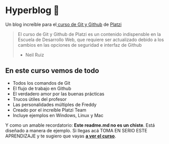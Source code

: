 # Hyperblog 💚
Un blog increíble para el[ curso de Git y Github](https://platzi.com/cursos/git-github/ " curso de Git y Github") de [Platzi](https://platzi.com/ "Platzi")
> El curso de Git y Github de Platzi es un contenido indispensble en la Escuela de Desarrollo Web, que requiere ser actualizado debido a los cambios en las opciones de seguridad e interfaz de Github
> - Neil Ruiz

## En este curso vemos de todo
* Todos los comandos de Git
* El flujo de trabajo en Github
* El verdadero amor por las buenas prácticas
* Trucos &uacute;tiles del profesor
* Las personalidades múltiples de Freddy
* Creado por el increíble Platzi Team
* Incluye ejemplos en Windows, Linux y Mac


Y como un amable recordatorio: **Este readme.md no es un chiste**.  Est&aacute; diseñado a manera de ejemplo. Si llegas acá TOMA EN SERIO ESTE APRENDIZAJE y te sugiero que vayas [**a ver el curso**](https://platzi.com/cursos/git-github/ "a ver el curso").